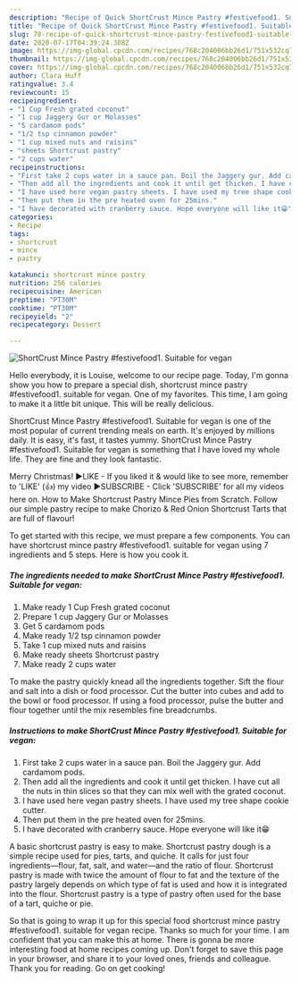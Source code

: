 ```yaml
---
description: "Recipe of Quick ShortCrust Mince Pastry #festivefood1. Suitable for vegan"
title: "Recipe of Quick ShortCrust Mince Pastry #festivefood1. Suitable for vegan"
slug: 78-recipe-of-quick-shortcrust-mince-pastry-festivefood1-suitable-for-vegan
date: 2020-07-17T04:39:24.308Z
image: https://img-global.cpcdn.com/recipes/768c204006bb26d1/751x532cq70/shortcrust-mince-pastry-festivefood1-suitable-for-vegan-recipe-main-photo.jpg
thumbnail: https://img-global.cpcdn.com/recipes/768c204006bb26d1/751x532cq70/shortcrust-mince-pastry-festivefood1-suitable-for-vegan-recipe-main-photo.jpg
cover: https://img-global.cpcdn.com/recipes/768c204006bb26d1/751x532cq70/shortcrust-mince-pastry-festivefood1-suitable-for-vegan-recipe-main-photo.jpg
author: Clara Huff
ratingvalue: 3.4
reviewcount: 15
recipeingredient:
- "1 Cup Fresh grated coconut"
- "1 cup Jaggery Gur or Molasses"
- "5 cardamom pods"
- "1/2 tsp cinnamon powder"
- "1 cup mixed nuts and raisins"
- "sheets Shortcrust pastry"
- "2 cups water"
recipeinstructions:
- "First take 2 cups water in a sauce pan. Boil the Jaggery gur. Add cardamom pods."
- "Then add all the ingredients and cook it until get thicken. I have cut all the nuts in thin slices so that they can mix well with the grated coconut."
- "I have used here vegan pastry sheets. I have used my tree shape cookie cutter."
- "Then put them in the pre heated oven for 25mins."
- "I have decorated with cranberry sauce. Hope everyone will like it😁"
categories:
- Recipe
tags:
- shortcrust
- mince
- pastry

katakunci: shortcrust mince pastry 
nutrition: 256 calories
recipecuisine: American
preptime: "PT30M"
cooktime: "PT30M"
recipeyield: "2"
recipecategory: Dessert

---
```



![ShortCrust Mince Pastry #festivefood1. Suitable for vegan](https://img-global.cpcdn.com/recipes/768c204006bb26d1/751x532cq70/shortcrust-mince-pastry-festivefood1-suitable-for-vegan-recipe-main-photo.jpg)

Hello everybody, it is Louise, welcome to our recipe page. Today, I'm gonna show you how to prepare a special dish, shortcrust mince pastry #festivefood1. suitable for vegan. One of my favorites. This time, I am going to make it a little bit unique. This will be really delicious.

ShortCrust Mince Pastry #festivefood1. Suitable for vegan is one of the most popular of current trending meals on earth. It's enjoyed by millions daily. It is easy, it's fast, it tastes yummy. ShortCrust Mince Pastry #festivefood1. Suitable for vegan is something that I have loved my whole life. They are fine and they look fantastic.

Merry Christmas! ►LIKE - If you liked it &amp; would like to see more, remember to &#39;LIKE&#39; (👍) my video ►SUBSCRIBE - Click &#39;SUBSCRIBE&#39; for all my videos here on. How to Make Shortcrust Pastry Mince Pies from Scratch. Follow our simple pastry recipe to make Chorizo &amp; Red Onion Shortcrust Tarts that are full of flavour!


To get started with this recipe, we must prepare a few components. You can have shortcrust mince pastry #festivefood1. suitable for vegan using 7 ingredients and 5 steps. Here is how you cook it.

<!--inarticleads1-->

##### The ingredients needed to make ShortCrust Mince Pastry #festivefood1. Suitable for vegan:

1. Make ready 1 Cup Fresh grated coconut
1. Prepare 1 cup Jaggery Gur or Molasses
1. Get 5 cardamom pods
1. Make ready 1/2 tsp cinnamon powder
1. Take 1 cup mixed nuts and raisins
1. Make ready sheets Shortcrust pastry
1. Make ready 2 cups water


To make the pastry quickly knead all the ingredients together. Sift the flour and salt into a dish or food processor. Cut the butter into cubes and add to the bowl or food processor. If using a food processor, pulse the butter and flour together until the mix resembles fine breadcrumbs. 

<!--inarticleads2-->

##### Instructions to make ShortCrust Mince Pastry #festivefood1. Suitable for vegan:

1. First take 2 cups water in a sauce pan. Boil the Jaggery gur. Add cardamom pods.
1. Then add all the ingredients and cook it until get thicken. I have cut all the nuts in thin slices so that they can mix well with the grated coconut.
1. I have used here vegan pastry sheets. I have used my tree shape cookie cutter.
1. Then put them in the pre heated oven for 25mins.
1. I have decorated with cranberry sauce. Hope everyone will like it😁


A basic shortcrust pastry is easy to make. Shortcrust pastry dough is a simple recipe used for pies, tarts, and quiche. It calls for just four ingredients—flour, fat, salt, and water—and the ratio of flour. Shortcrust pastry is made with twice the amount of flour to fat and the texture of the pastry largely depends on which type of fat is used and how it is integrated into the flour. Shortcrust pastry is a type of pastry often used for the base of a tart, quiche or pie. 

So that is going to wrap it up for this special food shortcrust mince pastry #festivefood1. suitable for vegan recipe. Thanks so much for your time. I am confident that you can make this at home. There is gonna be more interesting food at home recipes coming up. Don't forget to save this page in your browser, and share it to your loved ones, friends and colleague. Thank you for reading. Go on get cooking!
